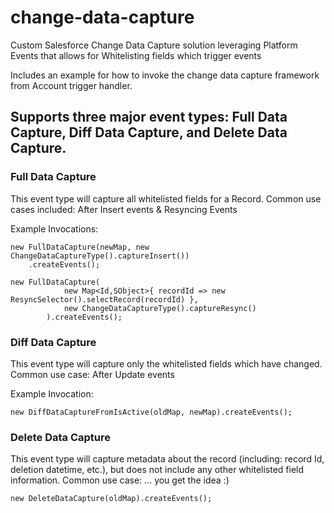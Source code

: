 # change-data-capture
Custom Salesforce Change Data Capture solution leveraging Platform Events that allows for Whitelisting fields which trigger events

Includes an example for how to invoke the change data capture framework from Account trigger handler.

## Supports three major event types: Full Data Capture, Diff Data Capture, and Delete Data Capture.
### Full Data Capture
This event type will capture all whitelisted fields for a Record. Common use cases included: After Insert events & Resyncing Events

Example Invocations: 
```
new FullDataCapture(newMap, new ChangeDataCaptureType().captureInsert())
    .createEvents();
```
```
new FullDataCapture(
            new Map<Id,SObject>{ recordId => new ResyncSelector().selectRecord(recordId) },
            new ChangeDataCaptureType().captureResync()
        ).createEvents();
```


### Diff Data Capture
This event type will capture only the whitelisted fields which have changed. Common use case: After Update events

Example Invocation: 
```
new DiffDataCaptureFromIsActive(oldMap, newMap).createEvents();
```

### Delete Data Capture
This event type will capture metadata about the record (including: record Id, deletion datetime, etc.), but does not include any other whitelisted field information. Common use case: ... you get the idea :) 
```
new DeleteDataCapture(oldMap).createEvents();
```
